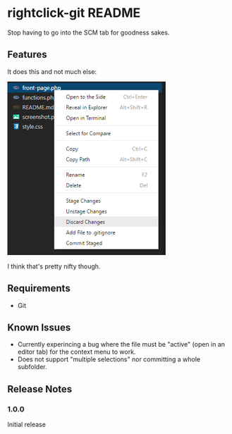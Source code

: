 # rightclick-git README

Stop having to go into the SCM tab for goodness sakes.

## Features

It does this and not much else:

![Context Menu](images/Context-Menu.png)

I think that's pretty nifty though.

## Requirements

* Git

## Known Issues

- Currently experincing a bug where the file must be "active" (open in an editor tab) for the context menu to work.
- Does not support "multiple selections" nor committing a whole subfolder.

## Release Notes

### 1.0.0

Initial release
